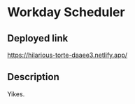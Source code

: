 # Workday Scheduler

## Deployed link

https://hilarious-torte-daaee3.netlify.app/

## Description

Yikes.
